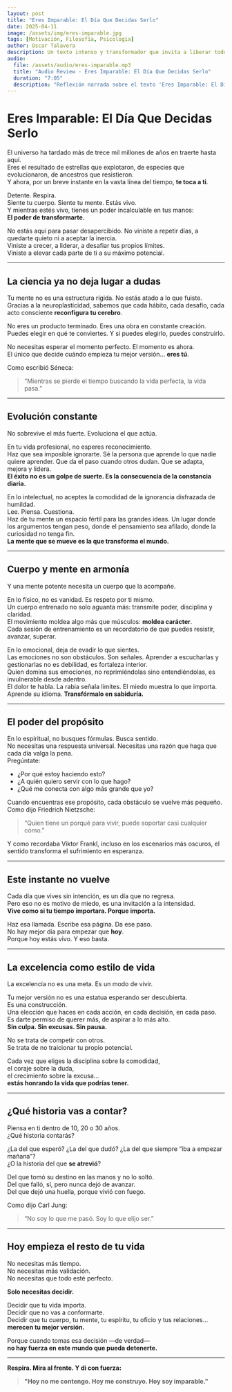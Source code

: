 ```yaml
---
layout: post
title: "Eres Imparable: El Día Que Decidas Serlo"
date: 2025-04-11
image: /assets/img/eres-imparable.jpg
tags: [Motivación, Filosofía, Psicología]
author: Oscar Talavera
description: Un texto intenso y transformador que invita a liberar todo tu potencial físico, mental, emocional y espiritual. Una llamada a la acción que no deja indiferente a nadie.
audio:
  file: /assets/audio/eres-imparable.mp3
  title: "Audio Review - Eres Imparable: El Día Que Decidas Serlo"
  duration: "7:05"
  description: "Reflexión narrada sobre el texto 'Eres Imparable: El Día Que Decidas Serlo'"
---
```


# Eres Imparable: El Día Que Decidas Serlo

El universo ha tardado más de trece mil millones de años en traerte hasta aquí.  
Eres el resultado de estrellas que explotaron, de especies que evolucionaron, de ancestros que resistieron.  
Y ahora, por un breve instante en la vasta línea del tiempo, **te toca a ti**.

Detente. Respira.  
Siente tu cuerpo. Siente tu mente. Estás vivo.  
Y mientras estés vivo, tienes un poder incalculable en tus manos:  
**El poder de transformarte.**

No estás aquí para pasar desapercibido. No viniste a repetir días, a quedarte quieto ni a aceptar la inercia.  
Viniste a crecer, a liderar, a desafiar tus propios límites.  
Viniste a elevar cada parte de ti a su máximo potencial.

---

## La ciencia ya no deja lugar a dudas

Tu mente no es una estructura rígida. No estás atado a lo que fuiste.  
Gracias a la neuroplasticidad, sabemos que cada hábito, cada desafío, cada acto consciente **reconfigura tu cerebro**.

No eres un producto terminado. Eres una obra en constante creación.  
Puedes elegir en qué te conviertes. Y si puedes elegirlo, puedes construirlo.

No necesitas esperar el momento perfecto. El momento es ahora.  
El único que decide cuándo empieza tu mejor versión… **eres tú**.

Como escribió Séneca:  
> “Mientras se pierde el tiempo buscando la vida perfecta, la vida pasa.”

---

## Evolución constante

No sobrevive el más fuerte. Evoluciona el que actúa.

En tu vida profesional, no esperes reconocimiento.  
Haz que sea imposible ignorarte. Sé la persona que aprende lo que nadie quiere aprender. Que da el paso cuando otros dudan. Que se adapta, mejora y lidera.  
**El éxito no es un golpe de suerte. Es la consecuencia de la constancia diaria.**

En lo intelectual, no aceptes la comodidad de la ignorancia disfrazada de humildad.  
Lee. Piensa. Cuestiona.  
Haz de tu mente un espacio fértil para las grandes ideas. Un lugar donde los argumentos tengan peso, donde el pensamiento sea afilado, donde la curiosidad no tenga fin.  
**La mente que se mueve es la que transforma el mundo.**

---

## Cuerpo y mente en armonía

Y una mente potente necesita un cuerpo que la acompañe.

En lo físico, no es vanidad. Es respeto por ti mismo.  
Un cuerpo entrenado no solo aguanta más: transmite poder, disciplina y claridad.  
El movimiento moldea algo más que músculos: **moldea carácter**.  
Cada sesión de entrenamiento es un recordatorio de que puedes resistir, avanzar, superar.

En lo emocional, deja de evadir lo que sientes.  
Las emociones no son obstáculos. Son señales. Aprender a escucharlas y gestionarlas no es debilidad, es fortaleza interior.  
Quien domina sus emociones, no reprimiéndolas sino entendiéndolas, es invulnerable desde adentro.  
El dolor te habla. La rabia señala límites. El miedo muestra lo que importa.  
Aprende su idioma. **Transfórmalo en sabiduría.**

---

## El poder del propósito

En lo espiritual, no busques fórmulas. Busca sentido.  
No necesitas una respuesta universal. Necesitas una razón que haga que cada día valga la pena.  
Pregúntate:  
* ¿Por qué estoy haciendo esto?  
* ¿A quién quiero servir con lo que hago?  
* ¿Qué me conecta con algo más grande que yo?

Cuando encuentras ese propósito, cada obstáculo se vuelve más pequeño.  
Como dijo Friedrich Nietzsche:  
> “Quien tiene un porqué para vivir, puede soportar casi cualquier cómo.”

Y como recordaba Viktor Frankl, incluso en los escenarios más oscuros, el sentido transforma el sufrimiento en esperanza.

---

## Este instante no vuelve

Cada día que vives sin intención, es un día que no regresa.  
Pero eso no es motivo de miedo, es una invitación a la intensidad.  
**Vive como si tu tiempo importara. Porque importa.**

Haz esa llamada. Escribe esa página. Da ese paso.  
No hay mejor día para empezar que **hoy**.  
Porque hoy estás vivo. Y eso basta.

---

## La excelencia como estilo de vida

La excelencia no es una meta. Es un modo de vivir.

Tu mejor versión no es una estatua esperando ser descubierta.  
Es una construcción.  
Una elección que haces en cada acción, en cada decisión, en cada paso.  
Es darte permiso de querer más, de aspirar a lo más alto.  
**Sin culpa. Sin excusas. Sin pausa.**

No se trata de competir con otros.  
Se trata de no traicionar tu propio potencial.

Cada vez que eliges la disciplina sobre la comodidad,  
el coraje sobre la duda,  
el crecimiento sobre la excusa...  
**estás honrando la vida que podrías tener.**

---

## ¿Qué historia vas a contar?

Piensa en ti dentro de 10, 20 o 30 años.  
¿Qué historia contarás?

¿La del que esperó? ¿La del que dudó? ¿La del que siempre “iba a empezar mañana”?  
¿O la historia del que **se atrevió**?

Del que tomó su destino en las manos y no lo soltó.  
Del que falló, sí, pero nunca dejó de avanzar.  
Del que dejó una huella, porque vivió con fuego.

Como dijo Carl Jung:  
> “No soy lo que me pasó. Soy lo que elijo ser.”

---

## Hoy empieza el resto de tu vida

No necesitas más tiempo.  
No necesitas más validación.  
No necesitas que todo esté perfecto.

**Solo necesitas decidir.**

Decidir que tu vida importa.  
Decidir que no vas a conformarte.  
Decidir que tu cuerpo, tu mente, tu espíritu, tu oficio y tus relaciones…  
**merecen tu mejor versión.**

Porque cuando tomas esa decisión —de verdad—  
**no hay fuerza en este mundo que pueda detenerte.**

---

**Respira. Mira al frente. Y di con fuerza:**

> **"Hoy no me contengo. Hoy me construyo. Hoy soy imparable."**
